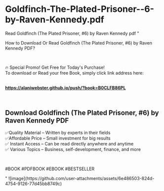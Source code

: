 # Goldfinch-The-Plated-Prisoner--6-by-Raven-Kennedy.pdf
Read Goldfinch (The Plated Prisoner, #6) by Raven Kennedy pdf
"<p>How to Download Or Read Goldfinch (The Plated Prisoner, #6) by Raven Kennedy PDF?</p>
<p>&nbsp;</p>
<p>&#128293;  Special Promo! Get Free for Today's Purchase!<br />To download or Read your free Book, simply click link address here:&nbsp;<br />&nbsp;</p>
<p><a href=""https://alaniwebster.github.io/push/?book=B0CLFB86PL""><strong>https://alaniwebster.github.io/push/?book=B0CLFB86PL</strong></a></p>
<p>&nbsp;</p>
<h2>Download Goldfinch (The Plated Prisoner, #6) by Raven Kennedy PDF</h2>
<p>&#x2705;Quality Material &ndash; Written by experts in their fields<br />&#x2705;Affordable Price &ndash; Small investment for big results<br />&#x2705; Instant Access &ndash; Can be read directly anywhere and anytime<br />&#x2705; Various Topics &ndash; Business, self-development, finance, and more</p>
<p>&nbsp;</p>
<p>#BOOK #PDFBOOK #EBOOK #BESTSELLER</p>
"
![image](https://github.com/user-attachments/assets/6e486503-824d-4754-9126-77d45bb8749c)
